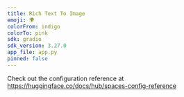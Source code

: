 ```yaml
---
title: Rich Text To Image
emoji: 🌍
colorFrom: indigo
colorTo: pink
sdk: gradio
sdk_version: 3.27.0
app_file: app.py
pinned: false
---
```


Check out the configuration reference at https://huggingface.co/docs/hub/spaces-config-reference
